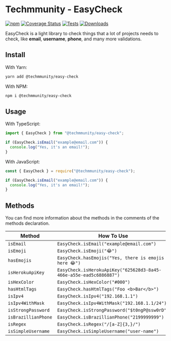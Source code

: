 # Techmmunity - EasyCheck

[![npm](https://img.shields.io/npm/v/@techmmunity/easy-check.svg?color=2ba097)](https://www.npmjs.com/package/@techmmunity/easy-check) <space> [![Coverage Status](https://coveralls.io/repos/github/Techmmunity/easy-check/badge.svg?branch=master)](https://coveralls.io/github/Techmmunity/easy-check?branch=master) <space> [![Tests](https://github.com/Techmmunity/easy-check/workflows/tests/badge.svg)]() <space> [![Downloads](https://img.shields.io/npm/dw/@techmmunity/easy-check.svg)](https://www.npmjs.com/package/@techmmunity/easy-check)

EasyCheck is a light library to check things that a lot of projects needs to check, like **email**, **username**, **phone**, and many more validations.

## Install

With Yarn:

```sh
yarn add @techmmunity/easy-check
```

With NPM:

```sh
npm i @techmmunity/easy-check
```

## Usage

With TypeScript:

```ts
import { EasyCheck } from "@techmmunity/easy-check";

if (EasyCheck.isEmail("example@email.com")) {
  console.log("Yes, it's an email!");
}
```

With JavaScript:

```js
const { EasyCheck } = require("@techmmunity/easy-check");

if (EasyCheck.isEmail("example@email.com")) {
  console.log("Yes, it's an email!");
}
```

## Methods

You can find more information about the methods in the comments of the methods declaration.

| Method              | How To Use                                                         |
| ------------------- | ------------------------------------------------------------------ |
| `isEmail`           | `EasyCheck.isEmail("example@email.com")`                           |
| `isEmoji`           | `EasyCheck.isEmoji("😂")`                                          |
| `hasEmojis`         | `EasyCheck.hasEmojis("Yes, there is emojis here 😂")`              |
| `isHerokuApiKey`    | `EasyCheck.isHerokuApiKey("625628d3-8a45-466e-a55e-ead5c6886887")` |
| `isHexColor`        | `EasyCheck.isHexColor("#000")`                                     |
| `hasHtmlTags`       | `EasyCheck.hasHtmlTags("Foo <b>Bar</b>")`                          |
| `isIpv4`            | `EasyCheck.isIpv4("192.168.1.1")`                                  |
| `isIpv4WithMask`    | `EasyCheck.isIpv4WithMask("192.168.1.1/24")`                       |
| `isStrongPassword`  | `EasyCheck.isStrongPassword("$t0ngP@ssw0rD")`                      |
| `isBrazillianPhone` | `EasyCheck.isBrazillianPhone("2199999999")`                        |
| `isRegex`           | `EasyCheck.isRegex("/[a-Z]{3,}/")`                                 |
| `isSimpleUsername`  | `EasyCheck.isSimpleUsername("user-name")`                          |
